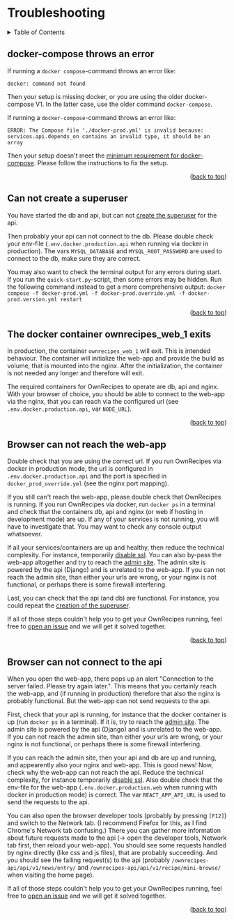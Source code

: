<a name="readme-top"></a>

# Troubleshooting

<details>
  <summary>Table of Contents</summary>
  <ol>
    <li><a href="#docker-compose-throws-an-error">docker-compose throws an error</a></li>
    <li><a href="#can-not-create-a-superuser">Can not create a superuser</a></li>
    <li><a href="#the-docker-container-ownrecipes_web_1-exits">The docker container ownrecipes_web_1 exits</a></li>
    <li><a href="#browser-can-not-reach-the-web-app">Browser can not reach the web-app</a></li>
    <li><a href="#browser-can-not-connect-to-the-api">Browser can not connect to the api</a></li>
  </ol>
</details>

## docker-compose throws an error

If running a `docker compose`-command throws an error like:
```
docker: command not found
```

Then your setup is missing docker, or you are using the older docker-compose V1.
In the latter case, use the older command `docker-compose`.

If running a `docker-compose`-command throws an error like:
```
ERROR: The Compose file './docker-prod.yml' is invalid because:
services.api.depends_on contains an invalid type, it should be an array
```

Then your setup doesn't meet the [minimum requirement for docker-compose](Install_Prerequisites.md#note-on-docker-compose-version). Please follow the instructions to fix the setup.

<p align="right">(<a href="#readme-top">back to top</a>)</p>

## Can not create a superuser

You have started the db and api, but can not [create the superuser](Running_the_App.md#first-time-setup) for the api.

Then probably your api can not connect to the db. Please double check your env-file (`.env.docker.production.api` when running via docker in production).
The vars `MYSQL_DATABASE` and `MYSQL_ROOT_PASSWORD` are used to connect to the db, make sure they are correct.

You may also want to check the terminal output for any errors during start. If you run the `quick-start.py`-script, then some errors may be hidden. Run the following command instead to get a more comprehensive output: `docker compose -f docker-prod.yml -f docker-prod.override.yml -f docker-prod.version.yml restart`

<p align="right">(<a href="#readme-top">back to top</a>)</p>

## The docker container ownrecipes_web_1 exits

In production, the container `ownrecipes_web_1` will exit. This is intended behaviour. The container will initialize the web-app and provide the build as volume, that is mounted into the nginx.
After the initialization, the container is not needed any longer and therefore will exit.

The required containers for OwnRecipes to operate are db, api and nginx. With your browser of choice, you should be able to connect to the web-app via the nginx, that you can reach via the configured url (see `.env.docker.production.api`, var `NODE_URL`).

<p align="right">(<a href="#readme-top">back to top</a>)</p>

## Browser can not reach the web-app

Double check that you are using the correct url. If you run OwnRecipes via docker in production mode, the url is configured in `.env.docker.production.api` and the port is specified in `docker_prod_override.yml` (see the nginx port mapping).

If you still can't reach the web-app, please double check that OwnRecipes is running. If you run OwnRecipes via docker, run `docker ps` in a terminal and check that the containers db, api and nginx (or web if hosting in development mode) are up. If any of your services is not running, you will have to investigate that. You may want to check any console output whatsoever.

If all your services/containers are up and healthy, then reduce the technical complexity. For instance, temporarily [disable ssl](Setting_up_https.md). You can also by-pass the web-app altogether and try to reach the [admin site](Admin_site.md). The admin site is powered by the api (Django) and is unrelated to the web-app. If you can not reach the admin site, than either your urls are wrong, or your nginx is not functional, or perhaps there is some firewall interfering.

Last, you can check that the api (and db) are functional. For instance, you could repeat the [creation of the superuser](Running_the_App.md#first-time-setup).

If all of those steps couldn't help you to get your OwnRecipes running, feel free to [open an issue](https://github.com/ownrecipes/OwnRecipes/blob/master/CONTRIBUTING.md) and we will get it solved together.

<p align="right">(<a href="#readme-top">back to top</a>)</p>

## Browser can not connect to the api

When you open the web-app, there pops up an alert "Connection to the server failed. Please try again later.".
This means that you certainly reach the web-app, and (if running in production) therefore that also the nginx is probably functional. But the web-app can not send requests to the api.

First, check that your api is running, for instance that the docker container is up (run `docker ps` in a terminal). If it is, try to reach the [admin site](Admin_site.md). The admin site is powered by the api (Django) and is unrelated to the web-app. If you can not reach the admin site, than either your urls are wrong, or your nginx is not functional, or perhaps there is some firewall interfering.

If you can reach the admin site, then your api and db are up and running, and appearently also your nginx and web-app. This is good news! Now, check why the web-app can not reach the api. Reduce the technical complexity, for instance temporarily [disable ssl](Setting_up_https.md). Also double check that the env-file for the web-app (`.env.docker.production.web` when running with docker in production mode) is correct. The var `REACT_APP_API_URL` is used to send the requests to the api.

You can also open the browser developer tools (probably by pressing `[F12]`) and switch to the Network tab. (I recommend Firefox for this, as I find Chrome's Network tab confusing.) There you can gather more information about future requests made to the api (-> open the developer tools, Network tab first, then reload your web-app). You should see some requests handled by nginx directly (like css and js files), that are probably succeeding. And you should see the failing request(s) to the api (probably `/ownrecipes-api/api/v1/news/entry/` and `/ownrecipes-api/api/v1/recipe/mini-browse/` when visiting the home page).

If all of those steps couldn't help you to get your OwnRecipes running, feel free to [open an issue](https://github.com/ownrecipes/OwnRecipes/blob/master/CONTRIBUTING.md) and we will get it solved together.

<p align="right">(<a href="#readme-top">back to top</a>)</p>
